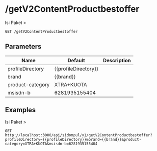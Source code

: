 # /getV2ContentProductbestoffer
Isi Paket &gt;


```
GET /getV2ContentProductbestoffer
```

## Parameters
Name | Default | Description
--- | --- | ---
profileDirectory | {{profileDirectory}} | 
brand | {{brand}} | 
product-category | XTRA+KUOTA | 
msisdn-b | 6281935155404 | 





## Examples
Isi Paket &gt;

```
GET http://localhost:3000/api/sidompul/v1/getV2ContentProductbestoffer?profileDirectory={{profileDirectory}}&brand={{brand}}&product-category=XTRA+KUOTA&msisdn-b=6281935155404


```

